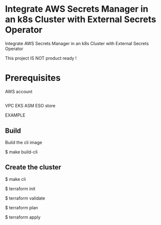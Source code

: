 # Integrate AWS Secrets Manager in an k8s Cluster with External Secrets Operator

Integrate AWS Secrets Manager in an k8s Cluster with External Secrets Operator

This project IS NOT product ready !

# Prerequisites

AWS account

##

VPC
EKS
ASM
ESO
store

EXAMPLE

## Build

Build the cli image

$ make build-cli

## Create the cluster

$ make cli

$ terraform init

$ terraform validate

$ terraform plan

$ terraform apply
